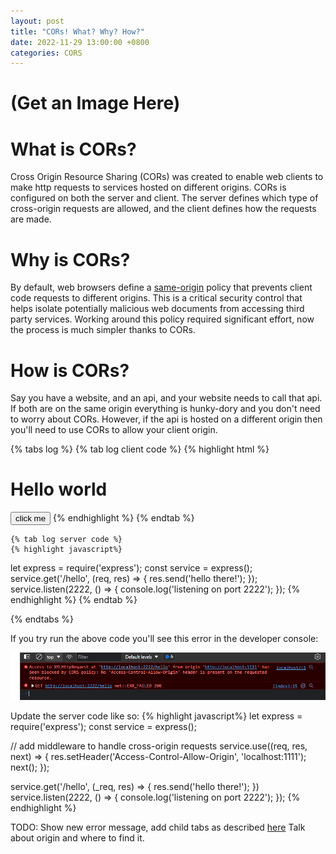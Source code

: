 ```yaml
---
layout: post
title: "CORs! What? Why? How?"
date: 2022-11-29 13:00:00 +0800
categories: CORS
---
```


# (Get an Image Here)

# What is CORs?

Cross Origin Resource Sharing (CORs) was created to enable web clients to make http requests to services hosted on different origins. CORs is configured on both the server and client. The server defines which type of cross-origin requests are allowed, and the client defines how the requests are made.

# Why is CORs?

By default, web browsers define a [same-origin](https://developer.mozilla.org/en-US/docs/Web/Security/Same-origin_policy) policy that prevents client code requests to different origins. This is a critical security control that helps isolate potentially malicious web documents from accessing third party services. Working around this policy required significant effort, now the process is much simpler thanks to CORs.

# How is CORs?

Say you have a website, and an api, and your website needs to call that api. If both are on the same origin everything is hunky-dory and you don't need to worry about CORs. However, if the api is hosted on a different origin then you'll need to use CORs to allow your client origin.

{% tabs log %}
    {% tab log client code %}
    {% highlight html %}
<!DOCTYPE html>
<head>
</head>
<script>
    const btnClick = () => {
    let xhr = new XMLHttpRequest();
    // cross-origin GET request
    xhr.open('GET', 'http://localhost:2222/hello', true);
    xhr.onload = function() {
        console.log(xhr.responseText);
    }
    xhr.send();
}
</script>
<body>
    <h1>Hello world</h1>
    <button onclick="btnClick()">click me</button>
</body>
    {% endhighlight %}
    {% endtab %}

    {% tab log server code %}
    {% highlight javascript%}
let express = require('express');
const service = express();
service.get('/hello', (req, res) => {
    res.send('hello there!');
});
service.listen(2222, () => {
    console.log('listening on port 2222');
});
    {% endhighlight %}
    {% endtab %}

{% endtabs %}

If you try run the above code you'll see this error in the developer console:

![cross-origin error: no 'Access-Control-Allow-Origin' header](/assets/cors-error-no-header.PNG)

Update the server code like so:
{% highlight javascript%}
let express = require('express');
const service = express();

// add middleware to handle cross-origin requests
service.use((req, res, next) => {
    res.setHeader('Access-Control-Allow-Origin', 'localhost:1111');
    next();
});

service.get('/hello', (_req, res) => {
    res.send('hello there!');
})
service.listen(2222, () => {
    console.log('listening on port 2222');
});
{% endhighlight %}


TODO: Show new error message, add child tabs as described [here](https://github.com/Ovski4/jekyll-tabs)
Talk about origin and where to find it.

<script src="/assets/js/tabs.js"></script>
<link rel="stylesheet" href="/assets/css/tabs.css">